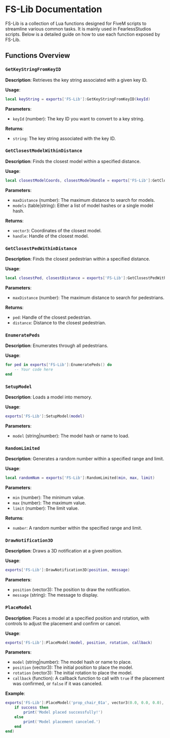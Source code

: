
# FS-Lib Documentation

FS-Lib is a collection of Lua functions designed for FiveM scripts to streamline various common tasks. It is mainly used in FearlessStudios scripts. Below is a detailed guide on how to use each function exposed by FS-Lib.

## Functions Overview

### `GetKeyStringFromKeyID`

**Description**: Retrieves the key string associated with a given key ID.

**Usage**:

```lua
local keyString = exports['FS-Lib']:GetKeyStringFromKeyID(keyId)
```

**Parameters**:
- `keyId` (number): The key ID you want to convert to a key string.

**Returns**:
- `string`: The key string associated with the key ID.

### `GetClosestModelWithinDistance`

**Description**: Finds the closest model within a specified distance.

**Usage**:

```lua
local closestModelCoords, closestModelHandle = exports['FS-Lib']:GetClosestModelWithinDistance(maxDistance, models)
```

**Parameters**:
- `maxDistance` (number): The maximum distance to search for models.
- `models` (table|string): Either a list of model hashes or a single model hash.

**Returns**:
- `vector3`: Coordinates of the closest model.
- `handle`: Handle of the closest model.

### `GetClosestPedWithinDistance`

**Description**: Finds the closest pedestrian within a specified distance.

**Usage**:

```lua
local closestPed, closestDistance = exports['FS-Lib']:GetClosestPedWithinDistance(maxDistance)
```

**Parameters**:
- `maxDistance` (number): The maximum distance to search for pedestrians.

**Returns**:
- `ped`: Handle of the closest pedestrian.
- `distance`: Distance to the closest pedestrian.

### `EnumeratePeds`

**Description**: Enumerates through all pedestrians.

**Usage**:

```lua
for ped in exports['FS-Lib']:EnumeratePeds() do
    -- Your code here
end
```

### `SetupModel`

**Description**: Loads a model into memory.

**Usage**:

```lua
exports['FS-Lib']:SetupModel(model)
```

**Parameters**:
- `model` (string|number): The model hash or name to load.

### `RandomLimited`

**Description**: Generates a random number within a specified range and limit.

**Usage**:

```lua
local randomNum = exports['FS-Lib']:RandomLimited(min, max, limit)
```

**Parameters**:
- `min` (number): The minimum value.
- `max` (number): The maximum value.
- `limit` (number): The limit value.

**Returns**:
- `number`: A random number within the specified range and limit.

### `DrawNotification3D`

**Description**: Draws a 3D notification at a given position.

**Usage**:

```lua
exports['FS-Lib']:DrawNotification3D(position, message)
```

**Parameters**:
- `position` (vector3): The position to draw the notification.
- `message` (string): The message to display.

### `PlaceModel`

**Description**: Places a model at a specified position and rotation, with controls to adjust the placement and confirm or cancel.

**Usage**:

```lua
exports['FS-Lib']:PlaceModel(model, position, rotation, callback)
```

**Parameters**:
- `model` (string|number): The model hash or name to place.
- `position` (vector3): The initial position to place the model.
- `rotation` (vector3): The initial rotation to place the model.
- `callback` (function): A callback function to call with `true` if the placement was confirmed, or `false` if it was canceled.

**Example**:

```lua
exports['FS-Lib']:PlaceModel('prop_chair_01a', vector3(0.0, 0.0, 0.0), vector3(0.0, 0.0, 0.0), function(success)
    if success then
        print('Model placed successfully!')
    else
        print('Model placement canceled.')
    end
end)
```
